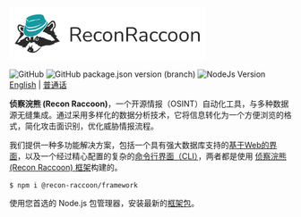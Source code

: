 <img src="https://github.com/recon-raccoon/framework/raw/main/assets/logo-text-wide.svg" width="350px">

![GitHub](https://img.shields.io/github/license/recon-raccoon/framework?style=flat-square&color=%2317999f)
![GitHub package.json version (branch)](https://img.shields.io/github/package-json/v/recon-raccoon/framework/main?style=flat-square&color=%2317999f)
![NodeJs Version](https://img.shields.io/badge/nodejs-v19.0.0+-%2361b04a?style=flat-square)
&nbsp;
[English](/README.md) | [普通话](/README.cn.md)

**侦察浣熊 (Recon Raccoon)**，一个开源情报（OSINT）自动化工具，与多种数据源无缝集成。通过采用多样化的数据分析技术，它将信息转化为一个方便浏览的格式，简化攻击面识别，优化威胁情报流程。

我们提供一种多功能解决方案，包括一个具有强大数据库支持的[基于Web的界面](https://github.com/recon-raccoon/web)，以及一个经过精心配置的复杂的[命令行界面（CLI）](https://github.com/recon-raccoon/cli)，两者都是使用 [侦察浣熊 (Recon Raccoon) 框架](https://github.com/recon-raccoon/framework)构建的。

```
$ npm i @recon-raccoon/framework
```

使用您首选的 Node.js 包管理器，安装最新的[框架包](https://www.npmjs.com/package/@recon-raccoon/framework)。
